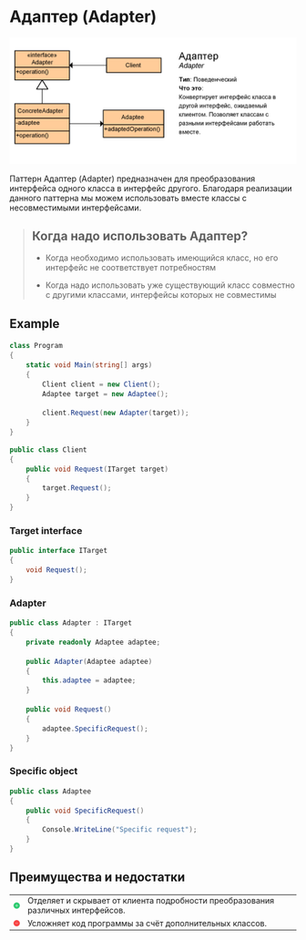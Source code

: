 # Адаптер (Adapter)

![adapter](adapter.png)

Паттерн Адаптер (Adapter) предназначен для преобразования интерфейса одного класса в интерфейс другого. Благодаря реализации данного паттерна мы можем использовать вместе классы с несовместимыми интерфейсами.

> ## Когда надо использовать Адаптер?
> * Когда необходимо использовать имеющийся класс, но его интерфейс не соответствует потребностям
>
> * Когда надо использовать уже существующий класс совместно с другими классами, интерфейсы которых не совместимы

## Example
```csharp
class Program
{
	static void Main(string[] args)
	{
		Client client = new Client();
		Adaptee target = new Adaptee();

		client.Request(new Adapter(target));
	}
}
```
```csharp
public class Client
{
	public void Request(ITarget target)
	{
		target.Request();
	}
}
```
### Target interface
```csharp
public interface ITarget
{
	void Request();
}
```
### Adapter
```csharp
public class Adapter : ITarget
{
	private readonly Adaptee adaptee;

	public Adapter(Adaptee adaptee)
	{
		this.adaptee = adaptee;
	}

	public void Request()
	{
		adaptee.SpecificRequest();
	}
}
```
### Specific object
```csharp
public class Adaptee
{
	public void SpecificRequest()
	{
		Console.WriteLine("Specific request");
	}
}
```

## Преимущества и недостатки
<table>
	<tr>
		<td>
			<img src="../../Images/plus.png" alt="Plus" width="15">
		</td>
		<td>
			Отделяет и скрывает от клиента подробности преобразования различных интерфейсов.
		</td>
	</tr>
	<tr>
		<td>
			<img src="../../Images/minus.png" alt="Minus" width="15">
		</td>
		<td>
			Усложняет код программы за счёт дополнительных классов.
		</td>
	</tr>
</table>

